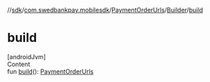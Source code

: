 //[sdk](../../../../index.md)/[com.swedbankpay.mobilesdk](../../index.md)/[PaymentOrderUrls](../index.md)/[Builder](index.md)/[build](build.md)



# build  
[androidJvm]  
Content  
fun [build](build.md)(): [PaymentOrderUrls](../index.md)  



